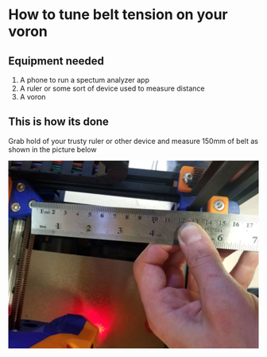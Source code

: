 # How to tune belt tension on your voron

## Equipment needed

1. A phone to run a spectum analyzer app
2. A ruler or some sort of device used to measure distance
3. A voron

## This is how its done

Grab hold of your trusty ruler or other device and measure 150mm of belt as shown in the picture below

![image](basic-setup-things/belt-tension/belt_length_measure_2.4.jpg)
